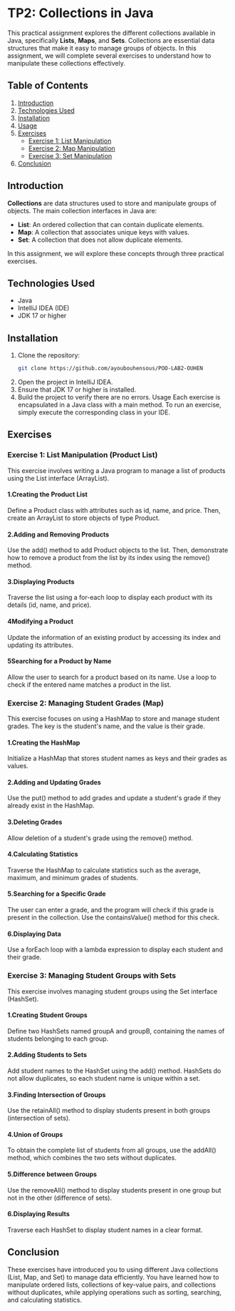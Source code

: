 # TP2: Collections in Java

This practical assignment explores the different collections available in Java, specifically **Lists**, **Maps**, and **Sets**. Collections are essential data structures that make it easy to manage groups of objects. In this assignment, we will complete several exercises to understand how to manipulate these collections effectively.

## Table of Contents
1. [Introduction](#introduction)
2. [Technologies Used](#technologies-used)
3. [Installation](#installation)
4. [Usage](#usage)
5. [Exercises](#exercises)
   - [Exercise 1: List Manipulation](#exercise-1-list-manipulation)
   - [Exercise 2: Map Manipulation](#exercise-2-map-manipulation)
   - [Exercise 3: Set Manipulation](#exercise-3-set-manipulation)
6. [Conclusion](#conclusion)

## Introduction

**Collections** are data structures used to store and manipulate groups of objects. The main collection interfaces in Java are:
- **List**: An ordered collection that can contain duplicate elements.
- **Map**: A collection that associates unique keys with values.
- **Set**: A collection that does not allow duplicate elements.

In this assignment, we will explore these concepts through three practical exercises.

## Technologies Used
- Java
- IntelliJ IDEA (IDE)
- JDK 17 or higher

## Installation
1. Clone the repository:
   ```bash
   git clone https://github.com/ayoubouhensous/POO-LAB2-OUHEN
2. Open the project in IntelliJ IDEA.
3. Ensure that JDK 17 or higher is installed.
4. Build the project to verify there are no errors.
Usage
Each exercise is encapsulated in a Java class with a main method. To run an exercise, simply execute the corresponding class in your IDE.

## Exercises
### Exercise 1: List Manipulation (Product List)
This exercise involves writing a Java program to manage a list of products using the List interface (ArrayList).

#### 1.Creating the Product List
Define a Product class with attributes such as id, name, and price. Then, create an ArrayList to store objects of type Product.

#### 2.Adding and Removing Products
Use the add() method to add Product objects to the list. Then, demonstrate how to remove a product from the list by its index using the remove() method.

#### 3.Displaying Products
Traverse the list using a for-each loop to display each product with its details (id, name, and price).

#### 4Modifying a Product
Update the information of an existing product by accessing its index and updating its attributes.

#### 5Searching for a Product by Name
Allow the user to search for a product based on its name. Use a loop to check if the entered name matches a product in the list.

### Exercise 2: Managing Student Grades (Map)
This exercise focuses on using a HashMap to store and manage student grades. The key is the student's name, and the value is their grade.

#### 1.Creating the HashMap
Initialize a HashMap that stores student names as keys and their grades as values.

#### 2.Adding and Updating Grades
Use the put() method to add grades and update a student's grade if they already exist in the HashMap.

#### 3.Deleting Grades
Allow deletion of a student's grade using the remove() method.

#### 4.Calculating Statistics
Traverse the HashMap to calculate statistics such as the average, maximum, and minimum grades of students.

#### 5.Searching for a Specific Grade
The user can enter a grade, and the program will check if this grade is present in the collection. Use the containsValue() method for this check.

#### 6.Displaying Data
Use a forEach loop with a lambda expression to display each student and their grade.

### Exercise 3: Managing Student Groups with Sets
This exercise involves managing student groups using the Set interface (HashSet).

#### 1.Creating Student Groups
Define two HashSets named groupA and groupB, containing the names of students belonging to each group.

#### 2.Adding Students to Sets
Add student names to the HashSet using the add() method. HashSets do not allow duplicates, so each student name is unique within a set.

#### 3.Finding Intersection of Groups
Use the retainAll() method to display students present in both groups (intersection of sets).

#### 4.Union of Groups
To obtain the complete list of students from all groups, use the addAll() method, which combines the two sets without duplicates.

#### 5.Difference between Groups
Use the removeAll() method to display students present in one group but not in the other (difference of sets).

#### 6.Displaying Results
Traverse each HashSet to display student names in a clear format.

## Conclusion
These exercises have introduced you to using different Java collections (List, Map, and Set) to manage data efficiently. You have learned how to manipulate ordered lists, collections of key-value pairs, and collections without duplicates, while applying operations such as sorting, searching, and calculating statistics.






